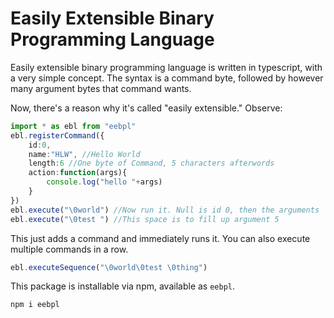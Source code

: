 # Easily Extensible Binary Programming Language

Easily extensible binary programming language is written in typescript, with a very simple concept.  The syntax is a command byte, followed by however many argument bytes that command wants.

Now, there's a reason why it's called "easily extensible." Observe:

```ts
import * as ebl from "eebpl"
ebl.registerCommand({
	id:0,
	name:"HLW", //Hello World
	length:6 //One byte of Command, 5 characters afterwords
	action:function(args){
		console.log("hello "+args)
	}
})
ebl.execute("\0world") //Now run it. Null is id 0, then the arguments
ebl.execute("\0test ") //This space is to fill up argument 5
```
This just adds a command and immediately runs it. You can also execute multiple commands in a row.
```ts
ebl.executeSequence("\0world\0test \0thing")
```


This package is installable via npm, available as `eebpl`.
```
npm i eebpl
```
